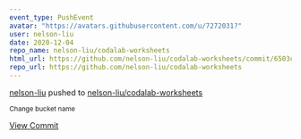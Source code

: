 ```yaml
---
event_type: PushEvent
avatar: "https://avatars.githubusercontent.com/u/7272031?"
user: nelson-liu
date: 2020-12-04
repo_name: nelson-liu/codalab-worksheets
html_url: https://github.com/nelson-liu/codalab-worksheets/commit/6503c6f21a4ba200a9c11b66ee7c9c9eebf8fd6d
repo_url: https://github.com/nelson-liu/codalab-worksheets
---
```


<a href='https://github.com/nelson-liu' target='_blank'>nelson-liu</a> pushed to <a href='https://github.com/nelson-liu/codalab-worksheets' target='_blank'>nelson-liu/codalab-worksheets</a>

<small>Change bucket name</small>

<a href='https://github.com/nelson-liu/codalab-worksheets/commit/6503c6f21a4ba200a9c11b66ee7c9c9eebf8fd6d' target='_blank'>View Commit</a>